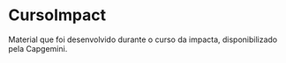 # CursoImpact
Material que foi desenvolvido durante o curso da impacta, disponibilizado pela Capgemini.
